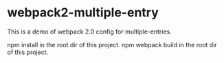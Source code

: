 # webpack2-multiple-entry
This is a demo of webpack 2.0 config for multiple-entries.

npm install in the root dir of this project.
npm webpack build in the root dir of this project.
